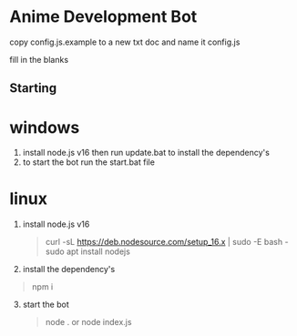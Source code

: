 # Anime Development Bot

copy config.js.example to a new txt doc and name it config.js

fill in the blanks

## Starting

# windows

1. install node.js v16 then run update.bat to install the dependency's
2. to start the bot run the start.bat file

# linux

1. install node.js v16

   > curl -sL https://deb.nodesource.com/setup_16.x | sudo -E bash -
   > sudo apt install nodejs

2. install the dependency's

> npm i

3. start the bot
   > node . or node index.js
